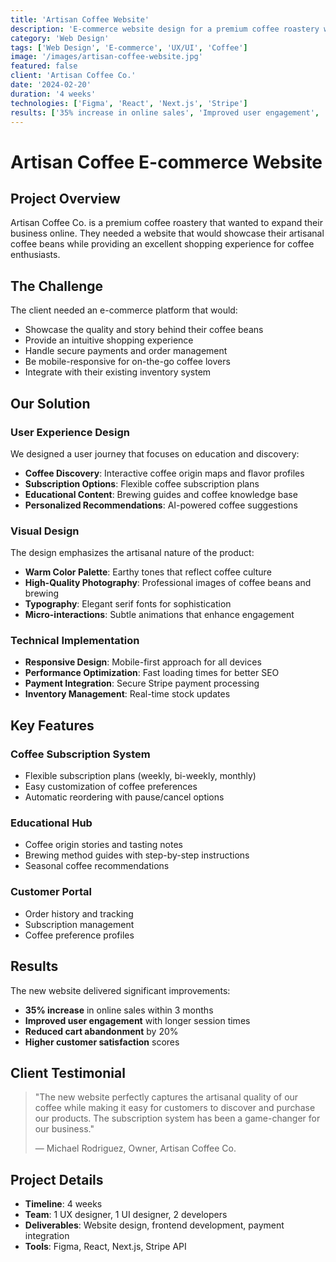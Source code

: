 ```yaml
---
title: 'Artisan Coffee Website'
description: 'E-commerce website design for a premium coffee roastery with focus on user experience and conversion.'
category: 'Web Design'
tags: ['Web Design', 'E-commerce', 'UX/UI', 'Coffee']
image: '/images/artisan-coffee-website.jpg'
featured: false
client: 'Artisan Coffee Co.'
date: '2024-02-20'
duration: '4 weeks'
technologies: ['Figma', 'React', 'Next.js', 'Stripe']
results: ['35% increase in online sales', 'Improved user engagement', 'Reduced cart abandonment']
---
```


# Artisan Coffee E-commerce Website

## Project Overview

Artisan Coffee Co. is a premium coffee roastery that wanted to expand their business online. They needed a website that would showcase their artisanal coffee beans while providing an excellent shopping experience for coffee enthusiasts.

## The Challenge

The client needed an e-commerce platform that would:

- Showcase the quality and story behind their coffee beans
- Provide an intuitive shopping experience
- Handle secure payments and order management
- Be mobile-responsive for on-the-go coffee lovers
- Integrate with their existing inventory system

## Our Solution

### User Experience Design

We designed a user journey that focuses on education and discovery:

- **Coffee Discovery**: Interactive coffee origin maps and flavor profiles
- **Subscription Options**: Flexible coffee subscription plans
- **Educational Content**: Brewing guides and coffee knowledge base
- **Personalized Recommendations**: AI-powered coffee suggestions

### Visual Design

The design emphasizes the artisanal nature of the product:

- **Warm Color Palette**: Earthy tones that reflect coffee culture
- **High-Quality Photography**: Professional images of coffee beans and brewing
- **Typography**: Elegant serif fonts for sophistication
- **Micro-interactions**: Subtle animations that enhance engagement

### Technical Implementation

- **Responsive Design**: Mobile-first approach for all devices
- **Performance Optimization**: Fast loading times for better SEO
- **Payment Integration**: Secure Stripe payment processing
- **Inventory Management**: Real-time stock updates

## Key Features

### Coffee Subscription System

- Flexible subscription plans (weekly, bi-weekly, monthly)
- Easy customization of coffee preferences
- Automatic reordering with pause/cancel options

### Educational Hub

- Coffee origin stories and tasting notes
- Brewing method guides with step-by-step instructions
- Seasonal coffee recommendations

### Customer Portal

- Order history and tracking
- Subscription management
- Coffee preference profiles

## Results

The new website delivered significant improvements:

- **35% increase** in online sales within 3 months
- **Improved user engagement** with longer session times
- **Reduced cart abandonment** by 20%
- **Higher customer satisfaction** scores

## Client Testimonial

> "The new website perfectly captures the artisanal quality of our coffee while making it easy for customers to discover and purchase our products. The subscription system has been a game-changer for our business."
>
> — Michael Rodriguez, Owner, Artisan Coffee Co.

## Project Details

- **Timeline**: 4 weeks
- **Team**: 1 UX designer, 1 UI designer, 2 developers
- **Deliverables**: Website design, frontend development, payment integration
- **Tools**: Figma, React, Next.js, Stripe API
